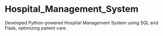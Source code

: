 # Hospital_Management_System
 Developed Python-powered Hospital Management System using SQL and Flask, optimizing patient care.
